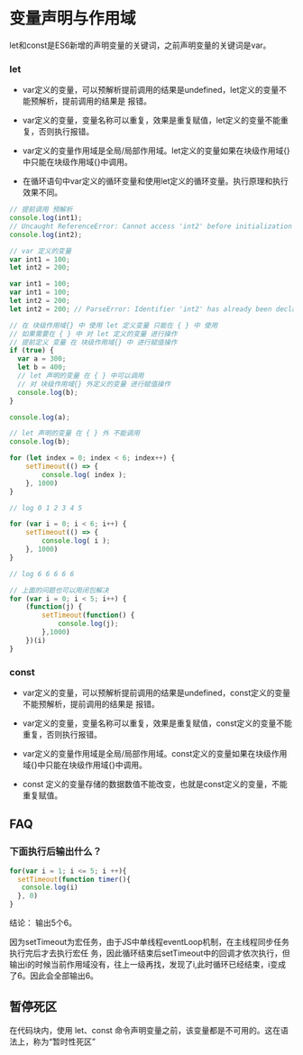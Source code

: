# 变量声明与作用域

let和const是ES6新增的声明变量的关键词，之前声明变量的关键词是var。

### let

- var定义的变量，可以预解析提前调用的结果是undefined，let定义的变量不能预解析，提前调用的结果是 报错。

- var定义的变量，变量名称可以重复，效果是重复赋值，let定义的变量不能重复，否则执行报错。
- var定义的变量作用域是全局/局部作用域。let定义的变量如果在块级作用域{}中只能在块级作用域{}中调用。
- 在循环语句中var定义的循环变量和使用let定义的循环变量。执行原理和执行效果不同。

```js
// 提前调用 预解析
console.log(int1);
// Uncaught ReferenceError: Cannot access 'int2' before initialization
console.log(int2);

// var 定义的变量
var int1 = 100;
let int2 = 200;
```

```js
var int1 = 100;
var int1 = 100;
let int2 = 200;
let int2 = 200; // ParseError: Identifier 'int2' has already been declared
```

```js
// 在 块级作用域{} 中 使用 let 定义变量 只能在 { } 中 使用
// 如果需要在 { } 中 对 let 定义的变量 进行操作
// 提前定义 变量 在 块级作用域{} 中 进行赋值操作
if (true) {
  var a = 300;
  let b = 400;
  // let 声明的变量 在 { } 中可以调用
  // 对 块级作用域{} 外定义的变量 进行赋值操作
  console.log(b);
}

console.log(a);

// let 声明的变量 在 { } 外 不能调用
console.log(b);

```

```js
for (let index = 0; index < 6; index++) {
    setTimeout(() => {
        console.log( index );
    }, 1000)
}

// log 0 1 2 3 4 5

for (var i = 0; i < 6; i++) {
    setTimeout(() => {
        console.log( i );
    }, 1000)
}

// log 6 6 6 6 6

// 上面的问题也可以用闭包解决
for (var i = 0; i < 5; i++) {
    (function(j) {
        setTimeout(function() {
            console.log(j);
        },1000)
    })(i)
}
```

### const

- var定义的变量，可以预解析提前调用的结果是undefined，const定义的变量不能预解析，提前调用的结果是 报错。

- var定义的变量，变量名称可以重复，效果是重复赋值，const定义的变量不能重复，否则执行报错。
- var定义的变量作用域是全局/局部作用域。const定义的变量如果在块级作用域{}中只能在块级作用域{}中调用。
- const 定义的变量存储的数据数值不能改变，也就是const定义的变量，不能重复赋值。

## FAQ

### 下面执行后输出什么？

```js
for(var i = 1; i <= 5; i ++){
  setTimeout(function timer(){
   console.log(i)
  }, 0)
}
```

结论： 输出5个6。

因为setTimeout为宏任务，由于JS中单线程eventLoop机制，在主线程同步任务执行完后才去执行宏任 务，因此循环结束后setTimeout中的回调才依次执行，但输出i的时候当前作用域没有，往上一级再找，发现了i,此时循环已经结束，i变成了6。因此会全部输出6。

## 暂停死区

在代码块内，使用 let、const 命令声明变量之前，该变量都是不可用的。这在语法上，称为“暂时性死区”
